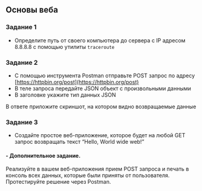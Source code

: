 ## Основы веба

### Задание 1

- Определите путь от своего компьютера до сервера с IP адресом 8.8.8.8 с помощью утилиты `traceroute`

### Задание 2

- С помощью инструмента Postman отправьте POST запрос по адресу [https://httpbin.org/post](https://httpbin.org/post)
- В теле запроса передайте JSON объект с произвольными данными
- В заголовке укажите тип данных JSON

В ответе приложите скриншот, на котором видно возвращаемые данные

### Задание 3

- Создайте простое веб-приложение, которое будет на любой GET запрос возвращать текст “Hello, World wide web!”


#### - Дополнительное задание. 
Реализуйте в вашем веб-приложения прием POST запроса и печать в консоль всех данных, 
которые были приняты от пользователя. Протестируйте решение через Postman.

